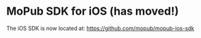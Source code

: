 # MoPub SDK for iOS (has moved!)

The iOS SDK is now located at: https://github.com/mopub/mopub-ios-sdk